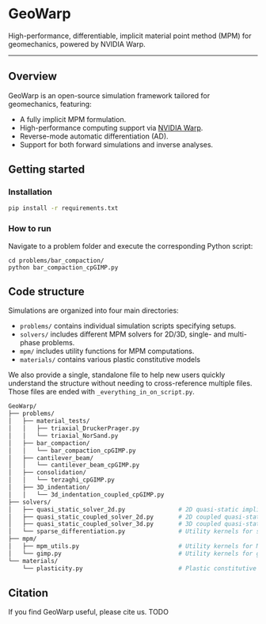 # GeoWarp
High-performance, differentiable, implicit material point method (MPM) for geomechanics, powered by NVIDIA Warp.

---

## Overview
GeoWarp is an open-source simulation framework tailored for geomechanics, featuring:
- A fully implicit MPM formulation.
- High-performance computing support via [NVIDIA Warp](https://nvidia.github.io/warp/).
- Reverse-mode automatic differentiation (AD).
- Support for both forward simulations and inverse analyses.

## Getting started
### Installation
```bash
pip install -r requirements.txt
```

### How to run
Navigate to a problem folder and execute the corresponding Python script:
```
cd problems/bar_compaction/
python bar_compaction_cpGIMP.py
```

## Code structure
Simulations are organized into four main directories:
- `problems/` contains individual simulation scripts specifying setups.
- `solvers/` includes different MPM solvers for 2D/3D, single- and multi-phase problems.
- `mpm/` includes utility functions for MPM computations.
- `materials/` contains various plastic constitutive models

We also provide a single, standalone file to help new users quickly understand the structure without needing to cross-reference multiple files. Those files are ended with `_everything_in_on_script.py`.

```bash
GeoWarp/
├── problems/                     
│   ├── material_tests/          
│   │   ├── triaxial_DruckerPrager.py
│   │   └── triaxial_NorSand.py
│   ├── bar_compaction/
│   │   └── bar_compaction_cpGIMP.py
│   ├── cantilever_beam/
│   │   └── cantilever_beam_cpGIMP.py
│   ├── consolidation/
│   │   └── terzaghi_cpGIMP.py
│   ├── 3D_indentation/
│   │   └── 3d_indentation_coupled_cpGIMP.py
├── solvers/
│   ├── quasi_static_solver_2d.py               # 2D quasi-static implicit MPM solver 
│   ├── quasi_static_coupled_solver_2d.py       # 2D coupled quasi-static implicit MPM solver
│   ├── quasi_static_coupled_solver_3d.py       # 3D coupled quasi-static implicit MPM solver
│   └── sparse_differentiation.py               # Utility kernels for sparse differentiation
├── mpm/
│   ├── mpm_utils.py                            # Utility kernels for MPM functions
│   └── gimp.py                                 # Utility kernels for generalized interpolation material point shape function
└── materials/
    └── plasticity.py                           # Plastic constitutive models
```

## Citation
If you find GeoWarp useful, please cite us. TODO
